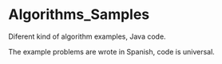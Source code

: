 # Algorithms_Samples

Diferent kind of algorithm examples, Java code.

The example problems are wrote in Spanish, code is universal.

